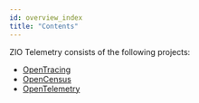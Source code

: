 ```yaml
---
id: overview_index
title: "Contents"
---
```


ZIO Telemetry consists of the following projects:

 - [OpenTracing](opentracing.md)
 - [OpenCensus](opencensus.md)
 - [OpenTelemetry](opentelemetry.md)